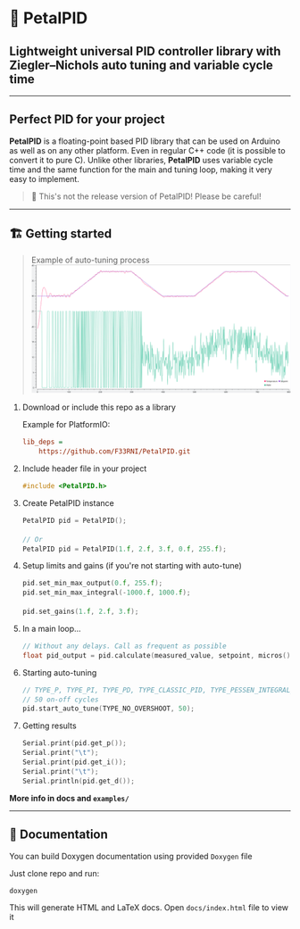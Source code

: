 # 🌸 PetalPID

## Lightweight universal PID controller library with Ziegler–Nichols auto tuning and variable cycle time

----------

## Perfect PID for your project

**PetalPID** is a floating-point based PID library that can be used on Arduino as well as on any other platform. Even in regular C++ code (it is possible to convert it to pure C). Unlike other libraries, **PetalPID** uses variable cycle time and the same function for the main and tuning loop, making it very easy to implement.

> 🚧 This's not the release version of PetalPID! Please be careful!

----------

## 🏗️ Getting started

> Example of auto-tuning process
![Auto-tunning PID](assets/Snapshot%20[02:02:11].svg)

1. Download or include this repo as a library

    Example for PlatformIO:

    ```ini
    lib_deps =
        https://github.com/F33RNI/PetalPID.git
    ```

2. Include header file in your project

    ```cpp
    #include <PetalPID.h>
    ```

3. Create PetalPID instance

    ```cpp
    PetalPID pid = PetalPID();

    // Or
    PetalPID pid = PetalPID(1.f, 2.f, 3.f, 0.f, 255.f);
    ```

4. Setup limits and gains (if you're not starting with auto-tune)

    ```cpp
    pid.set_min_max_output(0.f, 255.f);
    pid.set_min_max_integral(-1000.f, 1000.f);
    
    pid.set_gains(1.f, 2.f, 3.f);
    ```

5. In a main loop...

    ```cpp
    // Without any delays. Call as frequent as possible
    float pid_output = pid.calculate(measured_value, setpoint, micros());
    ```

6. Starting auto-tuning

    ```cpp
    // TYPE_P, TYPE_PI, TYPE_PD, TYPE_CLASSIC_PID, TYPE_PESSEN_INTEGRAL_RULE, TYPE_SOME_OVERSHOOT, TYPE_NO_OVERSHOOT
    // 50 on-off cycles
    pid.start_auto_tune(TYPE_NO_OVERSHOOT, 50);
    ```

7. Getting results

    ```cpp
    Serial.print(pid.get_p());
    Serial.print("\t");
    Serial.print(pid.get_i());
    Serial.print("\t");
    Serial.println(pid.get_d());
    ```

**More info in docs and `examples/`**

----------

## 📄 Documentation

You can build Doxygen documentation using provided `Doxygen` file

Just clone repo and run:

```shell
doxygen
```

This will generate HTML and LaTeX docs. Open `docs/index.html` file to view it
